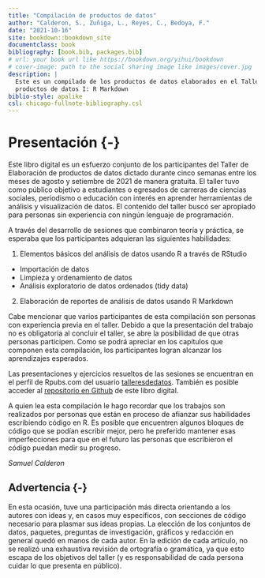 ```yaml
--- 
title: "Compilación de productos de datos"
author: "Calderon, S., Zuñiga, L., Reyes, C., Bedoya, F."
date: "2021-10-16"
site: bookdown::bookdown_site
documentclass: book
bibliography: [book.bib, packages.bib]
# url: your book url like https://bookdown.org/yihui/bookdown
# cover-image: path to the social sharing image like images/cover.jpg
description: |
  Este es un compilado de los productos de datos elaborados en el Taller de Elaboración de 
  productos de datos I: R Markdown
biblio-style: apalike
csl: chicago-fullnote-bibliography.csl
---
```


# Presentación {-}

Este libro digital es un esfuerzo conjunto de los participantes del Taller de Elaboración de productos de datos dictado durante cinco semanas entre los meses de agosto y setiembre de 2021 de manera gratuita. El taller tuvo como público objetivo a estudiantes o egresados de carreras de ciencias sociales, periodismo o educación con interés en aprender herramientas de análisis y visualización de datos. El contenido del taller buscó ser apropiado para personas sin experiencia con ningún lenguaje de programación.

A través del desarrollo de sesiones que combinaron teoría y práctica, se esperaba que los participantes adquieran las siguientes habilidades:

1. Elementos básicos del análisis de datos usando R a través de RStudio
  - Importación de datos
  - Limpieza y ordenamiento de datos
  - Análisis exploratorio de datos ordenados (tidy data)
2. Elaboración de reportes de análisis de datos usando R Markdown

Cabe mencionar que varios participantes de esta compilación son personas con experiencia previa en el taller. Debido a que la presentación del trabajo no es obligatoria al concluir el taller, se abre la posibilidad de que otras personas participen. Como se podrá apreciar en los capítulos que componen esta compilación, los participantes logran alcanzar los aprendizajes esperados.

Las presentaciones y ejercicios resueltos de las sesiones se encuentran en el perfil de Rpubs.com del usuario [talleresdedatos](https://rpubs.com/talleresdedatos). También es posible acceder al [repositorio en Github](https://github.com/talleresdedatos/T1-2021_01) de este libro digital.

A quien lea esta compilación le hago recordar que los trabajos son realizados por personas que están en proceso de afianzar sus habilidades escribiendo código en R. Es posible que encuentren algunos bloques de código que se podían escribir mejor, pero he preferido mantener esas imperfecciones para que en el futuro las personas que escribieron el código puedan medir su progreso.

*Samuel Calderon*

## Advertencia {-}

En esta ocasión, tuve una participación más directa orientando a los autores con ideas y, en casos muy específicos, con secciones de código necesario para plasmar sus ideas propias. La elección de los conjuntos de datos, paquetes, preguntas de investigación, gráficos y redacción en general quedó en manos de cada autor. En la edición de cada artículo, no se realizó una exhaustiva revisión de ortografía o gramática, ya que esto escapa de los objetivos del taller (y es responsabilidad de cada persona cuidar lo que presenta en público). 


